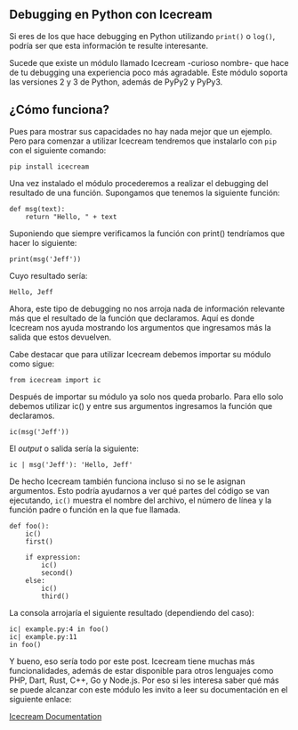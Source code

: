 ## Debugging en Python con Icecream


Si eres de los que hace debugging en Python utilizando <code>print()</code> o <code>log()</code>, podría ser que esta información te resulte interesante. 

Sucede que existe un módulo llamado Icecream -curioso nombre- que hace de tu debugging una experiencia poco más agradable. Este módulo soporta las versiones 2 y 3 de Python, además de PyPy2 y PyPy3.

## ¿Cómo funciona?

Pues para mostrar sus capacidades no hay nada mejor que un ejemplo. Pero para comenzar a utilizar Icecream tendremos que instalarlo con <code>pip</code> con el siguiente comando:

<code>pip install icecream</code>
 
Una vez instalado el módulo procederemos a realizar el debugging del resultado de una función. Supongamos que tenemos la siguiente función:

```
def msg(text):
    return "Hello, " + text
``` 
Suponiendo que siempre verificamos la función con print() tendríamos que hacer lo siguiente:

```
print(msg('Jeff'))
```
Cuyo resultado sería:

<code>Hello, Jeff</code>

Ahora, este tipo de debugging no nos arroja nada de información relevante más que el resultado de la función que declaramos. Aquí es donde Icecream nos ayuda mostrando los argumentos que ingresamos más la salida que estos devuelven.

Cabe destacar que para utilizar Icecream debemos importar su módulo como sigue:

<code>from icecream import ic</code>

Después de importar su módulo ya solo nos queda probarlo. Para ello solo debemos utilizar ic() y entre sus argumentos ingresamos la función que declaramos.

```
ic(msg('Jeff'))
``` 
El *output* o salida sería la siguiente:

<code>ic | msg('Jeff'): 'Hello, Jeff'</code>


De hecho Icecream también funciona incluso si no se le asignan argumentos. Esto podría ayudarnos a ver qué partes del código se van ejecutando, <code>ic()</code> muestra el nombre del archivo, el número de línea y la función padre o función en la que fue llamada.


```
def foo():
    ic()
    first()
    
    if expression:
        ic()
        second()
    else:
        ic()
        third()
``` 
La consola arrojaría el siguiente resultado (dependiendo del caso):

<code>ic| example.py:4 in foo()</code>
</br>
<code>ic| example.py:11 in foo()</code>

Y bueno, eso sería todo por este post. Icecream tiene muchas más funcionalidades, además de estar disponible para otros lenguajes como PHP, Dart, Rust, C++, Go y Node.js. Por eso si les interesa saber qué más se puede alcanzar con este módulo les invito a leer su documentación en el siguiente enlace:

[Icecream Documentation](https://github.com/gruns/icecream) 











